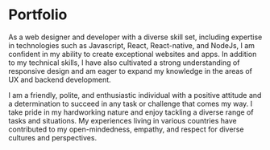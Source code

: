 # Portfolio
As a web designer and developer with a diverse skill set, including expertise in technologies such as Javascript, React, React-native, and NodeJs, I am confident in my ability to create exceptional websites and apps. In addition to my technical skills, I have also cultivated a strong understanding of responsive design and am eager to expand my knowledge in the areas of UX and backend development.

I am a friendly, polite, and enthusiastic individual with a positive attitude and a determination to succeed in any task or challenge that comes my way. I take pride in my hardworking nature and enjoy tackling a diverse range of tasks and situations. My experiences living in various countries have contributed to my open-mindedness, empathy, and respect for diverse cultures and perspectives.
